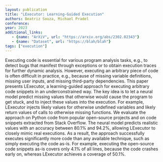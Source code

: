 ```yaml
---
layout: publication
title: "LExecutor: Learning-Guided Execution"
authors: Beatriz Souza, Michael Pradel
conference:
year: 2023
additional_links:
   - {name: "ArXiV", url: "https://arxiv.org/abs/2302.02343"}
   - {name: "Dataset", url: "https://blah/blah"}
tags: ["execution"]
---
```

Executing code is essential for various program analysis tasks, e.g., to detect bugs that manifest through exceptions or to obtain execution traces for further dynamic analysis. However, executing an arbitrary piece of code is often difficult in practice, e.g., because of missing variable definitions, missing user inputs, and missing third-party dependencies. This paper presents LExecutor, a learning-guided approach for executing arbitrary code snippets in an underconstrained way. The key idea is to let a neural model predict missing values that otherwise would cause the program to get stuck, and to inject these values into the execution. For example, LExecutor injects likely values for otherwise undefined variables and likely return values of calls to otherwise missing functions. We evaluate the approach on Python code from popular open-source projects and on code snippets extracted from Stack Overflow. The neural model predicts realistic values with an accuracy between 80.1% and 94.2%, allowing LExecutor to closely mimic real executions. As a result, the approach successfully executes significantly more code than any available technique, such as simply executing the code as-is. For example, executing the open-source code snippets as-is covers only 4.1% of all lines, because the code crashes early on, whereas LExecutor achieves a coverage of 50.1%.

